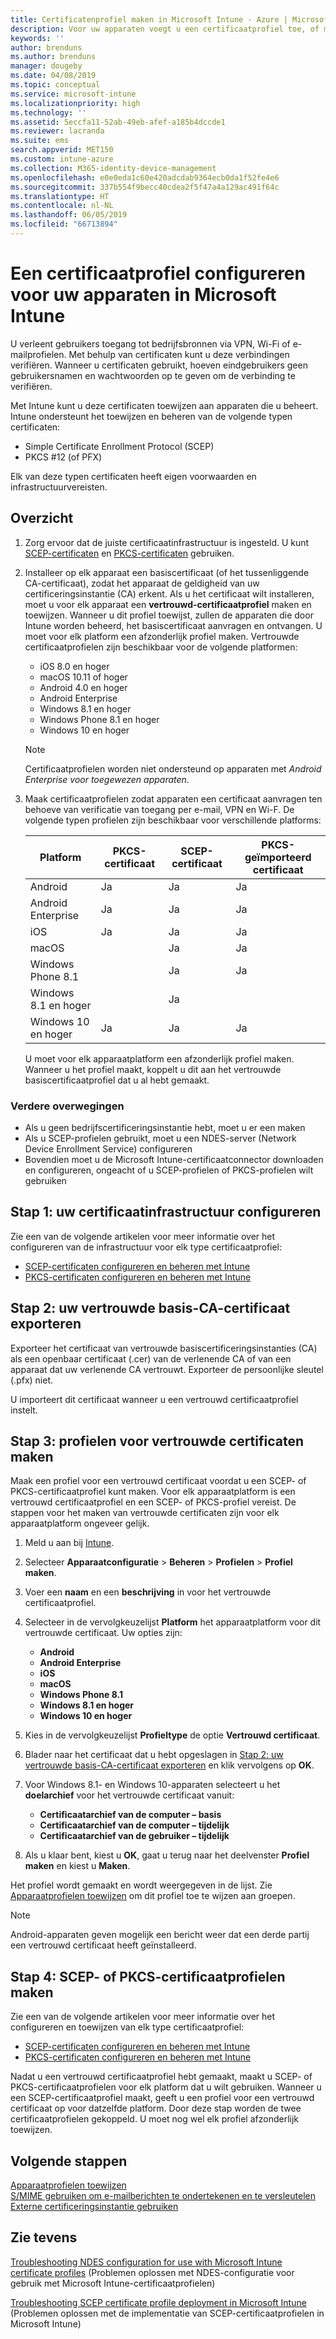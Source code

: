 ```yaml
---
title: Certificatenprofiel maken in Microsoft Intune - Azure | Microsoft Docs
description: Voor uw apparaten voegt u een certificaatprofiel toe, of maakt u een profiel, door de certificaatomgeving SCEP of PKCS te configureren, het openbare certificaat te exporteren, het profiel te maken in de Azure Portal en vervolgens SCEP of PKCS toe te wijzen aan de certificaatprofielen in Microsoft Intune in de Azure Portal
keywords: ''
author: brenduns
ms.author: brenduns
manager: dougeby
ms.date: 04/08/2019
ms.topic: conceptual
ms.service: microsoft-intune
ms.localizationpriority: high
ms.technology: ''
ms.assetid: 5eccfa11-52ab-49eb-afef-a185b4dccde1
ms.reviewer: lacranda
ms.suite: ems
search.appverid: MET150
ms.custom: intune-azure
ms.collection: M365-identity-device-management
ms.openlocfilehash: e0e0eda1c60e420adcdab9364ecb0da1f52fe4e6
ms.sourcegitcommit: 337b554f9becc40cdea2f5f47a4a129ac491f64c
ms.translationtype: HT
ms.contentlocale: nl-NL
ms.lasthandoff: 06/05/2019
ms.locfileid: "66713894"
---
```

# <a name="configure-a-certificate-profile-for-your-devices-in-microsoft-intune"></a>Een certificaatprofiel configureren voor uw apparaten in Microsoft Intune

U verleent gebruikers toegang tot bedrijfsbronnen via VPN, Wi-Fi of e-mailprofielen. Met behulp van certificaten kunt u deze verbindingen verifiëren. Wanneer u certificaten gebruikt, hoeven eindgebruikers geen gebruikersnamen en wachtwoorden op te geven om de verbinding te verifiëren.

Met Intune kunt u deze certificaten toewijzen aan apparaten die u beheert. Intune ondersteunt het toewijzen en beheren van de volgende typen certificaten:

- Simple Certificate Enrollment Protocol (SCEP)
- PKCS #12 (of PFX)

Elk van deze typen certificaten heeft eigen voorwaarden en infrastructuurvereisten.


## <a name="overview"></a>Overzicht

1. Zorg ervoor dat de juiste certificaatinfrastructuur is ingesteld. U kunt [SCEP-certificaten](certificates-scep-configure.md) en [PKCS-certificaten](certficates-pfx-configure.md) gebruiken.

2. Installeer op elk apparaat een basiscertificaat (of het tussenliggende CA-certificaat), zodat het apparaat de geldigheid van uw certificeringsinstantie (CA) erkent. Als u het certificaat wilt installeren, moet u voor elk apparaat een **vertrouwd-certificaatprofiel** maken en toewijzen. Wanneer u dit profiel toewijst, zullen de apparaten die door Intune worden beheerd, het basiscertificaat aanvragen en ontvangen. U moet voor elk platform een afzonderlijk profiel maken. Vertrouwde certificaatprofielen zijn beschikbaar voor de volgende platformen:

    - iOS 8.0 en hoger
    - macOS 10.11 of hoger
    - Android 4.0 en hoger
    - Android Enterprise  
    - Windows 8.1 en hoger
    - Windows Phone 8.1 en hoger
    - Windows 10 en hoger

    > [!NOTE]  
    > Certificaatprofielen worden niet ondersteund op apparaten met *Android Enterprise voor toegewezen apparaten*.

3. Maak certificaatprofielen zodat apparaten een certificaat aanvragen ten behoeve van verificatie van toegang per e-mail, VPN en Wi-F. De volgende typen profielen zijn beschikbaar voor verschillende platforms:  

   | Platform     |PKCS-certificaat|SCEP-certificaat| PKCS-geïmporteerd certificaat | 
   |--------------|----------------|----------------|-------------------|
   | Android                | Ja    | Ja    | Ja    |
   | Android Enterprise     | Ja    | Ja    | Ja    |
   | iOS                    | Ja    | Ja    | Ja    |
   | macOS                  |        | Ja    | Ja    |
   | Windows Phone 8.1      |        | Ja    | Ja    |
   | Windows 8.1 en hoger  |        | Ja    |        |
   | Windows 10 en hoger   | Ja    | Ja    | Ja    |

   U moet voor elk apparaatplatform een afzonderlijk profiel maken. Wanneer u het profiel maakt, koppelt u dit aan het vertrouwde basiscertificaatprofiel dat u al hebt gemaakt.

### <a name="further-considerations"></a>Verdere overwegingen

- Als u geen bedrijfscertificeringsinstantie hebt, moet u er een maken
- Als u SCEP-profielen gebruikt, moet u een NDES-server (Network Device Enrollment Service) configureren
- Bovendien moet u de Microsoft Intune-certificaatconnector downloaden en configureren, ongeacht of u SCEP-profielen of PKCS-profielen wilt gebruiken


## <a name="step-1-configure-your-certificate-infrastructure"></a>Stap 1: uw certificaatinfrastructuur configureren

Zie een van de volgende artikelen voor meer informatie over het configureren van de infrastructuur voor elk type certificaatprofiel:

- [SCEP-certificaten configureren en beheren met Intune](certificates-scep-configure.md)
- [PKCS-certificaten configureren en beheren met Intune](certficates-pfx-configure.md)


## <a name="step-2-export-your-trusted-root-ca-certificate"></a>Stap 2: uw vertrouwde basis-CA-certificaat exporteren

Exporteer het certificaat van vertrouwde basiscertificeringsinstanties (CA) als een openbaar certificaat (.cer) van de verlenende CA of van een apparaat dat uw verlenende CA vertrouwt. Exporteer de persoonlijke sleutel (.pfx) niet.

U importeert dit certificaat wanneer u een vertrouwd certificaatprofiel instelt.

## <a name="step-3-create-trusted-certificate-profiles"></a>Stap 3: profielen voor vertrouwde certificaten maken
Maak een profiel voor een vertrouwd certificaat voordat u een SCEP- of PKCS-certificaatprofiel kunt maken. Voor elk apparaatplatform is een vertrouwd certificaatprofiel en een SCEP- of PKCS-profiel vereist. De stappen voor het maken van vertrouwde certificaten zijn voor elk apparaatplatform ongeveer gelijk.

1. Meld u aan bij [Intune](https://go.microsoft.com/fwlink/?linkid=2090973).
3. Selecteer **Apparaatconfiguratie** > **Beheren** > **Profielen** > **Profiel maken**.
4. Voer een **naam** en een **beschrijving** in voor het vertrouwde certificaatprofiel.
5. Selecteer in de vervolgkeuzelijst **Platform** het apparaatplatform voor dit vertrouwde certificaat. Uw opties zijn:

    - **Android**
    - **Android Enterprise**
    - **iOS**
    - **macOS**
    - **Windows Phone 8.1**
    - **Windows 8.1 en hoger**
    - **Windows 10 en hoger**

6. Kies in de vervolgkeuzelijst **Profieltype** de optie **Vertrouwd certificaat**.
7. Blader naar het certificaat dat u hebt opgeslagen in [Stap 2: uw vertrouwde basis-CA-certificaat exporteren](#step-2-export-your-trusted-root-ca-certificate) en klik vervolgens op **OK**.
8. Voor Windows 8.1- en Windows 10-apparaten selecteert u het **doelarchief** voor het vertrouwde certificaat vanuit:

    - **Certificaatarchief van de computer – basis**
    - **Certificaatarchief van de computer – tijdelijk**
    - **Certificaatarchief van de gebruiker – tijdelijk**

9. Als u klaar bent, kiest u **OK**, gaat u terug naar het deelvenster **Profiel maken** en kiest u **Maken**.

Het profiel wordt gemaakt en wordt weergegeven in de lijst. Zie [Apparaatprofielen toewijzen](device-profile-assign.md) om dit profiel toe te wijzen aan groepen.

   >[!NOTE]
   > Android-apparaten geven mogelijk een bericht weer dat een derde partij een vertrouwd certificaat heeft geïnstalleerd.

## <a name="step-4-create-scep-or-pkcs-certificate-profiles"></a>Stap 4: SCEP- of PKCS-certificaatprofielen maken

Zie een van de volgende artikelen voor meer informatie over het configureren en toewijzen van elk type certificaatprofiel:

- [SCEP-certificaten configureren en beheren met Intune](certificates-scep-configure.md)
- [PKCS-certificaten configureren en beheren met Intune](certficates-pfx-configure.md)

Nadat u een vertrouwd certificaatprofiel hebt gemaakt, maakt u SCEP- of PKCS-certificaatprofielen voor elk platform dat u wilt gebruiken. Wanneer u een SCEP-certificaatprofiel maakt, geeft u een profiel voor een vertrouwd certificaat op voor datzelfde platform. Door deze stap worden de twee certificaatprofielen gekoppeld. U moet nog wel elk profiel afzonderlijk toewijzen.

## <a name="next-steps"></a>Volgende stappen
[Apparaatprofielen toewijzen](device-profile-assign.md)  
[S/MIME gebruiken om e-mailberichten te ondertekenen en te versleutelen](certificates-s-mime-encryption-sign.md)  
[Externe certificeringsinstantie gebruiken](certificate-authority-add-scep-overview.md)

## <a name="see-also"></a>Zie tevens

[Troubleshooting NDES configuration for use with Microsoft Intune certificate profiles](https://support.microsoft.com/help/4459540) (Problemen oplossen met NDES-configuratie voor gebruik met Microsoft Intune-certificaatprofielen)

[Troubleshooting SCEP certificate profile deployment in Microsoft Intune](https://support.microsoft.com/help/4457481) (Problemen oplossen met de implementatie van SCEP-certificaatprofielen in Microsoft Intune)
